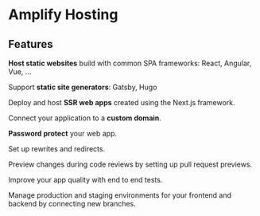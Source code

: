 # Amplify Hosting

## Features

**Host static websites** build with common SPA frameworks: React, Angular, Vue, ...

Support **static site generators**: Gatsby, Hugo

Deploy and host **SSR web apps** created using the Next.js framework.

Connect your application to a **custom domain**.

**Password protect** your web app.

Set up rewrites and redirects.

Preview changes during code reviews by setting up pull request previews.

Improve your app quality with end to end tests.

Manage production and staging environments for your frontend and backend by connecting new branches.
